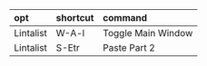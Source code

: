 |opt|shortcut|command|
|:-|:-|:-|
|Lintalist|W-A-l|Toggle Main Window|
|Lintalist|S-Etr|Paste Part 2|